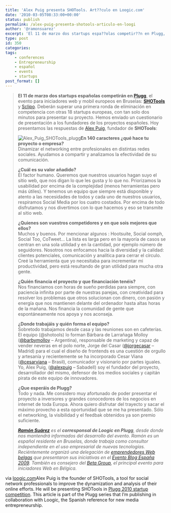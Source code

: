 ```yaml
---
title: 'Alex Puig presenta SHOTools. Art??culo en Loogic.com'
date: '2010-03-05T08:33:00+00:00'
status: publish
permalink: /alex-puig-presenta-shotools-articulo-en-loogi
author: '@ramonsuarez'
excerpt: 'El 11 de marzo dos startups espa??olas competir??n en Plugg, el evento para iniciadores web y mobil europeos en Bruselas: SHOTools y Sclipo. Deber??n superar una primera ronda de eliminaci??n en competencia con otras 18 startups europeas, con tan ...'
type: post
id: 350
categories:
tags:
    - conferences
    - Entrepreneurship
    - español
    - events
    - startups
post_format: []
---
```

> <span></span>**El 11 de marzo dos startups españolas competirán en [Plugg](http://plugg.eu/)**, el evento para iniciadores web y mobil europeos en Bruselas: [**SHOTools**](http://shotools.com/) y [Sclipo](http://sclipo.com/). Deberán superar una primera ronda de eliminación en competencia con otras 18 startups europeas, con tan solo dos minutos para presentar su proyecto. Hemos enviado un cuestionario de presentación a los fundadores de los proyectos españoles. Hoy presentamos las respuestas de [Alex Puig](http://es.linkedin.com/in/alexpuig), fundador de **SHOTools**:
> 
> ![Alex_Puig_SHOTools_plugg](http://loogic.com/files/2010/03/Alex_Puig_SHOTools_plugg1.jpg)**En 140 caracteres ¿qué hace tu proyecto o empresa?**  
>  Dinamizar el networking entre profesionales en distintas redes sociales. Ayudamos a compartir y analizamos la efectividad de su comunicación.
> 
> **¿Cuál es su valor añadido?**   
>  El factor humano. Queremos que nuestros usuarios hagan suyo el sitio web, que nos digan lo que les gusta y lo que no. Priorizamos la usabilidad por encima de la complejidad (menos herramientas pero más útiles). Y tenemos un equipo que siempre está disponible y atento a las necesidades de todos y cada uno de nuestros usuarios, respiramos Social Media por los cuatro costados. Por encima de todo disfrutamos y nos divertimos con lo que hacemos y eso se transmite al sitio web.
> 
> **¿Quienes son vuestros competidores y en que sois mejores que ellos?**  
>  Muchos y buenos. Por mencionar algunos : Hootsuite, Social oomph, Social Too, CoTweet… La lista es larga pero en la mayoría de casos se centran en una sola utilidad y en la cantidad, por ejemplo número de seguidores. Nosotros nos enfocamos hacia la diversidad y la calidad: clientes potenciales, comunicación y analítica para cerrar el círculo. Creé la herramienta que yo necesitaba para incrementar mi productividad, pero está resultando de gran utilidad para mucha otra gente.
> 
> **¿Quién financia el proyecto y que financiación tenéis?**  
>  Nos financiamos con horas de sueño perdidas para siempre, con paciencia infinita por parte de nuestras parejas, con creatividad para resolver los problemas que otros solucionan con dinero, con pasión y energía que nos mantienen delante del ordenador hasta altas horas de la mañana. Nos financia la comunidad de gente que espontáneamente nos apoya y nos aconseja.
> 
> **¿Donde trabajáis y quién forma el equipo?**  
>  Sobretodo trabajamos desde casa y las reuniones son en cafeterías. El equipo (@shotools) lo forman Bárbara de Larrañaga Molloy ([@barbymolloy](http://twitter.com/barbymolloy) – Argentina), responsable de marketing y capaz de vender neveras en el polo norte, Jorge del Casar ([@jorgecasar](http://twitter.com/jorgecasar) – Madrid) para el cual el diseño de frontends es una cuestión de orgullo y artesanía y recientemente se ha incorporado Cesar Viana ([@cesarviana](http://twitter.com/cesarviana) – Brasil), comunicador y visionario por partes iguales. Yo, Alex Puig, ([@alexpuig](http://twitter.com/alexpuig) – Sabadell) soy el fundador del proyecto, desarrollador del mismo, defensor de los medios sociales y capitán pirata de este equipo de innovadores.
> 
> **¿Que esperáis de Plugg?**  
>  Todo y nada. Me considero muy afortunado de poder presentar el proyecto a inversores y grandes conocedores de los negocios en internet de toda Europa. Ahora quiero disfrutar del trayecto y sacar el máximo provecho a esta oportunidad que se me ha presentado. Sólo el networking, la visibilidad y el feedbak obtenidos ya son premio suficiente.
> 
> ***[Ramón Suárez](http://ramonsuarez.com/)** es el **corresponsal de Loogic en Plugg**, desde donde nos mantendrá informados del desarrollo del evento. Ramón es un español residente en Bruselas, donde trabaja como consultor independiente en el uso empresarial de nuevas tecnologías. Reciéntemente organizó una delegación de [emprendedores Web belgas](http://loogic.com/alex-puig-presenta-shotools/?utm_source=feedburner&utm_medium=feed&utm_campaign=Feed%3A+Loogiccom+%28Loogic.com%29#) que presentaron sus iniciativas en el [Evento Blog España 2009](http://www.eventoblog.com/). También es consejero del [Beta Group](http://www.betagroup.be/), el principal evento para iniciadores Web en Bélgica.*
> 
> </div>

via [loogic.com](http://loogic.com/alex-puig-presenta-shotools/?utm_source=feedburner&utm_medium=feed&utm_campaign=Feed%3A+Loogiccom+%28Loogic.com%29)</div>Alex Puig is the founder of SHOTools, a tool for social network professionals to improve the dynamization and analysis of their online efforts. He will be presenting SHOTools in [Plugg 2010 startup competition](http://ramonsuarez.com/dos-startups-espanolas-en-plugg-articulo-en-l). This article is part of the Plugg series that I’m publishing in collaboration with Loogic, the Spanish reference for new media entrepreneurship.

</div>